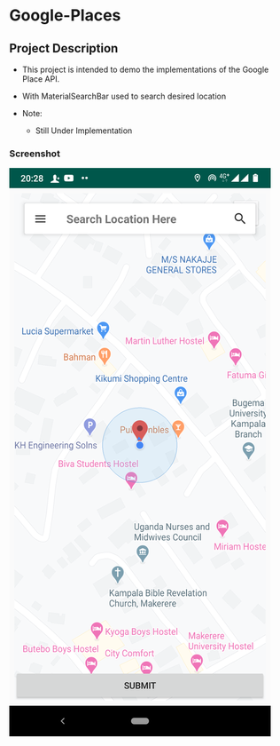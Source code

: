 # Google-Places


## Project Description
- This project is intended to demo the implementations of the Google Place API.
- With MaterialSearchBar used to search desired location
  
- Note:
    - Still Under Implementation

### Screenshot
![Google Place](/images/googlePlace.png)

